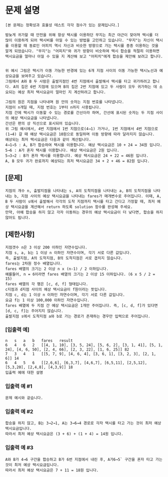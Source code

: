 # 문제 설명
    [본 문제는 정확성과 효율성 테스트 각각 점수가 있는 문제입니다.]
    
    밤늦게 귀가할 때 안전을 위해 항상 택시를 이용하던 무지는 최근 야근이 잦아져 택시를 더 많이 이용하게 되어 택시비를 아낄 수 있는 방법을 고민하고 있습니다. "무지"는 자신이 택시를 이용할 때 동료인 어피치 역시 자신과 비슷한 방향으로 가는 택시를 종종 이용하는 것을 알게 되었습니다. "무지"는 "어피치"와 귀가 방향이 비슷하여 택시 합승을 적절히 이용하면 택시요금을 얼마나 아낄 수 있을 지 계산해 보고 "어피치"에게 합승을 제안해 보려고 합니다.
    
    
    위 예시 그림은 택시가 이동 가능한 반경에 있는 6개 지점 사이의 이동 가능한 택시노선과 예상요금을 보여주고 있습니다.
    그림에서 A와 B 두 사람은 출발지점인 4번 지점에서 출발해서 택시를 타고 귀가하려고 합니다. A의 집은 6번 지점에 있으며 B의 집은 2번 지점에 있고 두 사람이 모두 귀가하는 데 소요되는 예상 최저 택시요금이 얼마인 지 계산하려고 합니다.
    
    그림의 원은 지점을 나타내며 원 안의 숫자는 지점 번호를 나타냅니다.
    지점이 n개일 때, 지점 번호는 1부터 n까지 사용됩니다.
    지점 간에 택시가 이동할 수 있는 경로를 간선이라 하며, 간선에 표시된 숫자는 두 지점 사이의 예상 택시요금을 나타냅니다.
    간선은 편의 상 직선으로 표시되어 있습니다.
    위 그림 예시에서, 4번 지점에서 1번 지점으로(4→1) 가거나, 1번 지점에서 4번 지점으로(1→4) 갈 때 예상 택시요금은 10원으로 동일하며 이동 방향에 따라 달라지지 않습니다.
    예상되는 최저 택시요금은 다음과 같이 계산됩니다.
    4→1→5 : A, B가 합승하여 택시를 이용합니다. 예상 택시요금은 10 + 24 = 34원 입니다.
    5→6 : A가 혼자 택시를 이용합니다. 예상 택시요금은 2원 입니다.
    5→3→2 : B가 혼자 택시를 이용합니다. 예상 택시요금은 24 + 22 = 46원 입니다.
    A, B 모두 귀가 완료까지 예상되는 최저 택시요금은 34 + 2 + 46 = 82원 입니다.
## [문제]
    지점의 개수 n, 출발지점을 나타내는 s, A의 도착지점을 나타내는 a, B의 도착지점을 나타내는 b, 지점 사이의 예상 택시요금을 나타내는 fares가 매개변수로 주어집니다. 이때, A, B 두 사람이 s에서 출발해서 각각의 도착 지점까지 택시를 타고 간다고 가정할 때, 최저 예상 택시요금을 계산해서 return 하도록 solution 함수를 완성해 주세요.
    만약, 아예 합승을 하지 않고 각자 이동하는 경우의 예상 택시요금이 더 낮다면, 합승을 하지 않아도 됩니다.

## [제한사항]
    지점갯수 n은 3 이상 200 이하인 자연수입니다.
    지점 s, a, b는 1 이상 n 이하인 자연수이며, 각기 서로 다른 값입니다.
    즉, 출발지점, A의 도착지점, B의 도착지점은 서로 겹치지 않습니다.
    fares는 2차원 정수 배열입니다.
    fares 배열의 크기는 2 이상 n x (n-1) / 2 이하입니다.
    예를들어, n = 6이라면 fares 배열의 크기는 2 이상 15 이하입니다. (6 x 5 / 2 = 15)
    fares 배열의 각 행은 [c, d, f] 형태입니다.
    c지점과 d지점 사이의 예상 택시요금이 f원이라는 뜻입니다.
    지점 c, d는 1 이상 n 이하인 자연수이며, 각기 서로 다른 값입니다.
    요금 f는 1 이상 100,000 이하인 자연수입니다.
    fares 배열에 두 지점 간 예상 택시요금은 1개만 주어집니다. 즉, [c, d, f]가 있다면 [d, c, f]는 주어지지 않습니다.
    출발지점 s에서 도착지점 a와 b로 가는 경로가 존재하는 경우만 입력으로 주어집니다.
### [입출력 예]
    n	s	a	b	fares   result
    6	4	6	2	[[4, 1, 10], [3, 5, 24], [5, 6, 2], [3, 1, 41], [5, 1, 24], [4, 6, 50], [2, 4, 66], [2, 3, 22], [1, 6, 25]]	82
    7	3	4	1	[[5, 7, 9], [4, 6, 4], [3, 6, 1], [3, 2, 3], [2, 1, 6]]	14
    6	4	5	6	[[2,6,6], [6,3,7], [4,6,7], [6,5,11], [2,5,12], [5,3,20], [2,4,8], [4,3,9]]	18
    입출력 예에 대한 설명
### 입출력 예 #1
    문제 예시와 같습니다.

### 입출력 예 #2

    합승을 하지 않고, B는 3→2→1, A는 3→6→4 경로로 각자 택시를 타고 가는 것이 최저 예상 택시요금입니다.
    따라서 최저 예상 택시요금은 (3 + 6) + (1 + 4) = 14원 입니다.
### 입출력 예 #3

    A와 B가 4→6 구간을 합승하고 B가 6번 지점에서 내린 후, A가6→5` 구간을 혼자 타고 가는 것이 최저 예상 택시요금입니다.
    따라서 최저 예상 택시요금은 7 + 11 = 18원 입니다.